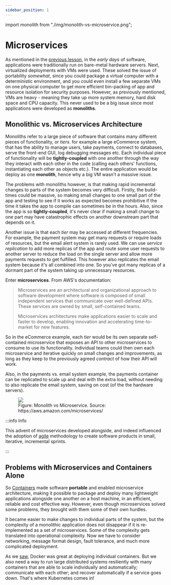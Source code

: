 ```yaml
---
sidebar_position: 1
---
```


import monolith from "./img/monolith-vs-microservice.png";

# Microservices

As mentioned in the [previous lesson](../containers/docker-basics#what-and-why-of-containers), in the _early days_ of software, applications were traditionally run on bare-metal hardware servers. Next, virtualized deployments with VMs were used. These solved the issue of portability _somewhat_, since you could package a virtual computer with a deterministic environment, and you could even install a few separate VMs on one physical computer to get more efficient bin-packing of app and resource isolation for security purposes. However, as previously mentioned, VMs are heavy - meaning they take up more system memory, hard disk space and CPU capacity. This never used to be a big issue since most applications were developed as **monoliths**.

## Monolithic vs. Microservices Architecture

Monoliths refer to a large piece of software that contains many different pieces of functionality, or _tiers_. for example a large eCommerce system, that has the ability to manage users, take payments, connect to databases, serve the front-end GUI, log debugging messages etc. Each individual piece of functionality will be **tightly-coupled** with one another through the way they interact with each other in the code (calling each others' functions, instantiating each other as objects etc.). The entire application would be deploy as one **monolith**, hence why a big VM wasn't a massive issue.

The problems with monoliths however, is that making rapid incremental changes to parts of the system becomes very difficult. Firstly, the build-times could be massive, so making small changes to one small part of the app and testing to see if it works as expected becomes prohibitive if the time it takes the app to compile can sometimes be in the hours. Also, since the app is so **tightly-coupled**, it's never clear if making a small change to one part may have catastrophic effects on another downstream part that depends on it.

Another issue is that each _tier_ may be accessed at different frequencies. For example, the payment system may get many requests or require loads of resources, but the email alert system is rarely used. We can use _service replication_ to add more replicas of the app and route some user requests to another server to reduce the load on the single server and allow more payments requests to get fulfilled. This however also replicates the email system because it's all combined into one. So you've got many replicas of a dormant part of the system taking up unnecessary resources.

Enter **microservices**. From AWS's documentation:

> Microservices are an architectural and organizational approach to software development where software is composed of small independent services that communicate over well-defined APIs. These services are owned by small, self-contained teams.
>
> Microservices architectures make applications easier to scale and faster to develop, enabling innovation and accelerating time-to-market for new features.

So in the eCommerce example, each _tier_ would be its own separate self-contained microservice that exposes an API to other microservices to consume to use its functionality. Individual teams could then own each microservice and iterative quickly on small changes and improvements, as long as they keep to the previously agreed _contract_ of how their API will work.

Also, in the payments vs. email system example, the payments container can be replicated to scale up and deal with the extra load, without needing to also replicate the email system, saving on cost (of the the hardware servers).

<p align="center">
<figure>
  <img src={monolith} />
  <figcaption>
    Figure: Monolith vs Microservice. Source: https://aws.amazon.com/microservices/
    </figcaption>
  </figure>
</p>

:::info Info

This advent of microservices developed alongside, and indeed influenced the adoption of [agile](https://www.atlassian.com/agile) methodology to create software products in small, iterative, incremental sprints.

:::

## Problems with Microservices and Containers Alone

So [Containers](../containers/docker-basics/) made software **portable** and enabled microservice architecture, making it possible to package and deploy many lightweight applications alongside one another on a host machine, in an efficient, reliable and cost effective way. However, even though microservices solved some problems, they brought with them some of their own hurdles.

It became easier to make changes to individual parts of the system, but the complexity of a monolithic application does not disappear if it is re-implemented as a set of microservices. Some of the complexity gets translated into operational complexity. Now we have to consider networking, message format design, fault tolerance, and much more complicated deployment.

As we [saw](../containers/docker-custom-containers/), Docker was great at deploying individual containers. But we also need a way to run large distributed systems resiliently with many containers that are able to scale individually and automatically; communicate with each other; and recover automatically if a service goes down. That's where Kubernetes comes in!
